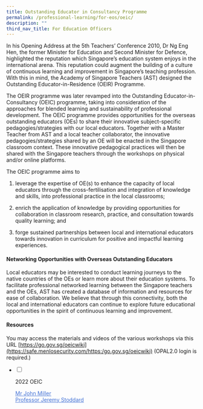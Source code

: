 ```yaml
---
title: Outstanding Educator in Consultancy Programme
permalink: /professional-learning/for-eos/oeic/
description: ""
third_nav_title: For Education Officers
---
```

In his Opening Address at the 5th Teachers’ Conference 2010, Dr Ng Eng Hen, the former Minister for Education and Second Minister for Defence, highlighted the reputation which Singapore’s education system enjoys in the international arena. This reputation could augment the building of a culture of continuous learning and improvement in Singapore’s teaching profession. With this in mind, the Academy of Singapore Teachers (AST) designed the Outstanding Educator-in-Residence (OEIR) Programme.

The OEIR programme was later revamped into the Outstanding Educator-in-Consultancy (OEIC) programme, taking into consideration of the approaches for blended learning and sustainability of professional development. The OEIC programme provides opportunities for the overseas outstanding educators (OEs) to share their innovative subject-specific pedagogies/strategies with our local educators. Together with a Master Teacher from AST and a local teacher collaborator, the innovative pedagogies/strategies shared by an OE will be enacted in the Singapore classroom context. These innovative pedagogical practices will then be shared with the Singapore teachers through the workshops on physical and/or online platforms.

The OEIC programme aims to

1. leverage the expertise of OE(s) to enhance the capacity of local educators through the cross-fertilisation and integration of knowledge and skills, into professional practice in the local classrooms;
  
2.  enrich the application of knowledge by providing opportunities for collaboration in classroom research, practice, and consultation towards quality learning; and
    
3.  forge sustained partnerships between local and international educators towards innovation in curriculum for positive and impactful learning experiences. 

#### Networking Opportunities with Overseas Outstanding Educators

Local educators may be interested to conduct learning journeys to the native countries of the OEs or learn more about their education systems. To facilitate professional networked learning between the Singapore teachers and the OEs, AST has created a database of information and resources for ease of collaboration. We believe that through this connectivity, both the local and international educators can continue to explore future educational opportunities in the spirit of continuous learning and improvement.

#### Resources

You may access the materials and videos of the various workshops via this URL [https://go.gov.sg/oeicwiki](https://safe.menlosecurity.com/https:/go.gov.sg/oeicwiki) (OPAL2.0 login is required.)

<ul class="jekyllcodex_accordion">  
  
<li>  
  
<input type="checkbox" id="accordion1">  
  
<label for="accordion1">2022 OEIC</label>  
  
<div>  
  
<p>
<a rel="noopener noreferrer" target="_blank" href="/oeic/john-miller/"><span style="text-decoration:underline;color:#4372D6">Mr John Miller </span></a><br>
<a rel="noopener noreferrer" target="_blank" href="/oeic/jeremy-stoddard/"><span style="text-decoration:underline;color:#4372D6">Professor Jeremy Stoddard
</span></a></p>
   	
  
</div></li></ul>